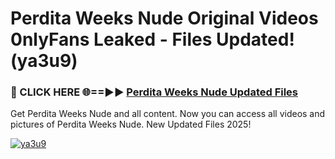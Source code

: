 # Perdita Weeks Nude Original Videos 0nlyFans Leaked - Files Updated! (ya3u9)

<h3>🔴 CLICK HERE 🌐==►► <a href="https://tinyurl.com/yc6ubb5a" rel="nofollow">Perdita Weeks Nude Updated Files</a></h3>

Get Perdita Weeks Nude and all content. Now you can access all videos and pictures of Perdita Weeks Nude. New Updated Files 2025!

[![ya3u9](https://i.imgur.com/7eu0CRL.gif)](https://tinyurl.com/yc6ubb5a)
